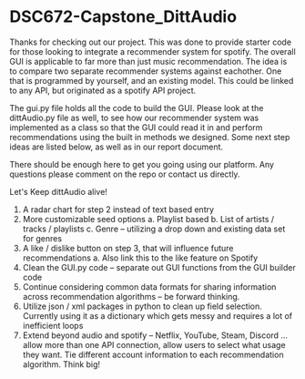 # DSC672-Capstone_DittAudio

Thanks for checking out our project. This was done to provide starter code for those looking to integrate a recommender system for spotify. The overall GUI is applicable to far more than just music recommendation. The idea is to compare two separate recommender systems against eachother. One that is programmed by yourself, and an existing model. This could be linked to any API, but originated as a spotify API project.

The gui.py file holds all the code to build the GUI. Please look at the dittAudio.py file as well, to see how our recommender system was implemented as a class so that the GUI could read it in and perform recommendations using the built in methods we designed. Some next step ideas are listed below, as well as in our report document.

There should be enough here to get you going using our platform. Any questions please comment on the repo or contact us directly.

Let's Keep dittAudio alive!

1.	A radar chart for step 2 instead of text based entry
2.	More customizable seed options
a.	Playlist based
b.	List of artists / tracks / playlists
c.	Genre – utilizing a drop down and existing data set for genres
3.	A like / dislike button on step 3, that will influence future recommendations
a.	Also link this to the like feature on Spotify
4.	Clean the GUI.py code – separate out GUI functions from the GUI builder code
5.	Continue considering common data formats for sharing information across recommendation algorithms – be forward thinking.
6.	Utilize json / xml packages in python to clean up field selection. Currently using it as a dictionary which gets messy and requires a lot of inefficient loops
7.	Extend beyond audio and spotify – Netflix, YouTube, Steam, Discord … allow more than one API connection, allow users to select what usage they want. Tie different account information to each recommendation algorithm. Think big!
